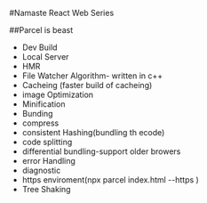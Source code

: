 #Namaste React Web Series

##Parcel is beast

- Dev Build
- Local Server
- HMR
- File Watcher Algorithm- written in c++
- Cacheing (faster build of cacheing)
- image Optimization
- Minification
- Bunding
- compress
- consistent Hashing(bundling th ecode)
- code splitting
- differential bundling-support older browers
- error Handling
- diagnostic
- https enviroment(npx parcel index.html --https )
- Tree Shaking
